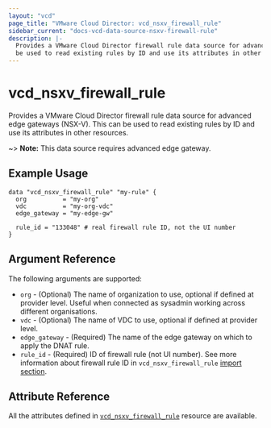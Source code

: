 ```yaml
---
layout: "vcd"
page_title: "VMware Cloud Director: vcd_nsxv_firewall_rule"
sidebar_current: "docs-vcd-data-source-nsxv-firewall-rule"
description: |-
  Provides a VMware Cloud Director firewall rule data source for advanced edge gateways (NSX-V). This can
  be used to read existing rules by ID and use its attributes in other resources.
---
```


# vcd\_nsxv\_firewall\_rule

Provides a VMware Cloud Director firewall rule data source for advanced edge gateways (NSX-V). This can be
used to read existing rules by ID and use its attributes in other resources.

~> **Note:** This data source requires advanced edge gateway.

## Example Usage

```hcl
data "vcd_nsxv_firewall_rule" "my-rule" {
  org          = "my-org"
  vdc          = "my-org-vdc"
  edge_gateway = "my-edge-gw"

  rule_id = "133048" # real firewall rule ID, not the UI number
}
```

## Argument Reference

The following arguments are supported:

* `org` - (Optional) The name of organization to use, optional if defined at provider level. Useful when connected as sysadmin working across different organisations.
* `vdc` - (Optional) The name of VDC to use, optional if defined at provider level.
* `edge_gateway` - (Required) The name of the edge gateway on which to apply the DNAT rule.
* `rule_id` - (Required) ID of firewall rule (not UI number). See more information about firewall
rule ID in `vcd_nsxv_firewall_rule` [import section](/docs/providers/vcd/r/nsxv_firewall_rule.html#listing-real-firewall-rule-ids).

## Attribute Reference

All the attributes defined in [`vcd_nsxv_firewall_rule`](/docs/providers/vcd/r/nsxv_firewall_rule.html)
resource are available.
